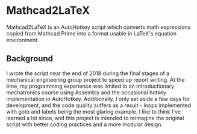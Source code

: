 # Mathcad2LaTeX

Mathcad2LaTeX is an AutoHotkey script which converts math expressions copied from Mathcad Prime into a format usable in LaTeX's equation environment.

## Background

I wrote the script near the end of 2018 during the final stages of a mechanical engineering group project to speed up report writing. At the time, my programming experience was limited to an introductionary mechatronics course using Assembly and the occasional hotkey implementation in AutoHotkey. Additionally, I only set aside a few days for development, and the code quality suffers as a result - loops implemented with goto and labels being the most glaring example. I like to think I've learned a lot since, and this project is intended to reimagine the original script with better coding practices and a more modular design.